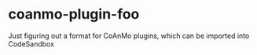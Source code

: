 # coanmo-plugin-foo

Just figuring out a format for CoAnMo plugins, which can be imported into CodeSandbox